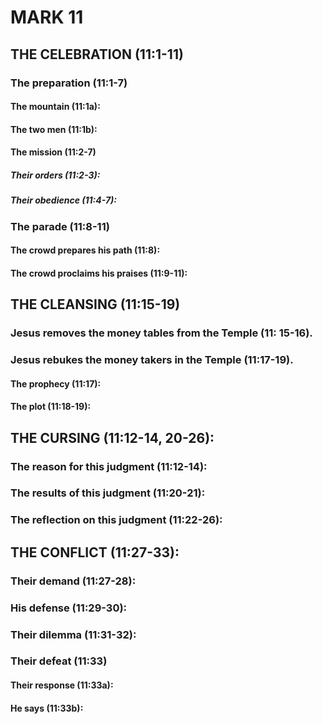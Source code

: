 ---
---
# MARK 11
## THE CELEBRATION (11:1-11) 
###  The preparation (11:1-7) 
####  The mountain (11:1a): 
####  The two men (11:1b): 
####  The mission (11:2-7) 
#####  Their orders (11:2-3): 
#####  Their obedience (11:4-7): 
###  The parade (11:8-11) 
####  The crowd prepares his path (11:8): 
####  The crowd proclaims his praises (11:9-11): 
## THE CLEANSING (11:15-19) 
###  Jesus removes the money tables from the Temple (11: 15-16). 
###  Jesus rebukes the money takers in the Temple (11:17-19). 
####  The prophecy (11:17): 
####  The plot (11:18-19): 
## THE CURSING (11:12-14, 20-26): 
###  The reason for this judgment (11:12-14): 
###  The results of this judgment (11:20-21): 
###  The reflection on this judgment (11:22-26): 
## THE CONFLICT (11:27-33): 
###  Their demand (11:27-28): 
###  His defense (11:29-30): 
###  Their dilemma (11:31-32): 
###  Their defeat (11:33) 
####  Their response (11:33a): 
####  He says (11:33b): 
